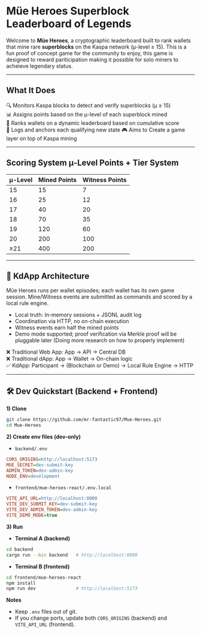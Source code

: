 # Müe Heroes Superblock Leaderboard of Legends

Welcome to **Müe Heroes**, a cryptographic leaderboard built to rank wallets that mine rare **superblocks** on the Kaspa network (μ-level ≥ 15). This is a fun proof of concept game for the community to enjoy, this game is designed to reward pariticipation making it possible for solo miners to acheieve legendary status. 

---

## What It Does

🔍 Monitors Kaspa blocks to detect and verify superblocks (μ ≥ 15)  
📊 Assigns points based on the μ-level of each superblock mined  
🏅 Ranks wallets on a dynamic leaderboard based on cumulative score   
📡 Logs and anchors each qualifying new state
🎮 Aims to Create a game layer on top of Kaspa mining

---

## Scoring System μ-Level Points + Tier System

| μ-Level | Mined Points | Witness Points |
| ------- | ------------ | -------------- |
|    15   |           15 |              7 |
|    16   |           25 |             12 |
|    17   |           40 |             20 |
|    18   |           70 |             35 |
|    19   |          120 |             60 |
|    20   |          200 |            100 |
|   ≥21   |          400 |            200 |

---

## 🧠 KdApp Architecture

Müe Heroes runs per wallet episodes; each wallet has its own game session.
Mine/Witness events are submitted as commands and scored by a local rule engine.

- Local truth: In-memory sessions + JSONL audit log
- Coordination via HTTP, no on-chain execution
- Witness events earn half the mined points
- Demo mode supported; proof verification via Merkle proof will be pluggable later (Doing more research on how to properly implement)

❌ Traditional Web App: App → API → Central DB  
❌ Traditional dApp: App → Wallet → On-chain logic  
✅ KdApp: Participant → (Blockchain or Demo) → Local Rule Engine → HTTP

---
## 🛠 Dev Quickstart (Backend + Frontend)

**1) Clone**
~~~bash
git clone https://github.com/mr-fantastic97/Mue-Heroes.git
cd Mue-Heroes
~~~

**2) Create env files (dev-only)**

- `backend/.env`
~~~ini
CORS_ORIGINS=http://localhost:5173
MUE_SECRET=dev-submit-key
ADMIN_TOKEN=dev-admin-key
NODE_ENV=development
~~~

- `frontend/mue-heroes-react/.env.local`
~~~ini
VITE_API_URL=http://localhost:8000
VITE_DEV_SUBMIT_KEY=dev-submit-key
VITE_DEV_ADMIN_TOKEN=dev-admin-key
VITE_DEMO_MODE=true
~~~

**3) Run**

- **Terminal A (backend)**
~~~bash
cd backend
cargo run --bin backend   # http://localhost:8000
~~~

- **Terminal B (frontend)**
~~~bash
cd frontend/mue-heroes-react
npm install
npm run dev               # http://localhost:5173
~~~

**Notes**
- Keep `.env` files out of git.
- If you change ports, update both `CORS_ORIGINS` (backend) and `VITE_API_URL` (frontend).

